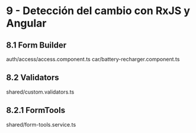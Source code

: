 # 9 - Detección del cambio con RxJS y Angular

## 8.1 Form Builder
auth/access/access.component.ts
car/battery-recharger.component.ts

## 8.2 Validators
shared/custom.validators.ts

## 8.2.1 FormTools
shared/form-tools.service.ts





